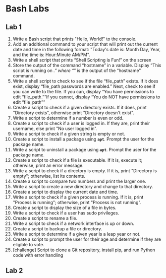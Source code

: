 # Bash Labs
## Lab 1
1. Write a Bash script that prints "Hello, World!" to the console.
2. Add an additional command to your script that will print out the current date and time in the following format: "Today's date is: Month Day, Year, and the time is: Hour:Minute AM/PM".
3. Write a shell script that prints “Shell Scripting is Fun!” on the screen
4.  Store the output of the command “hostname” in a variable. Display “This script is running on _.” where “_” is the output of the “hostname” command. 
5.  Write a shell script to check to see if the file “file_path” exists. If it does exist, display “file_path passwords are enabled.” Next, check to see if you can write to the file. If you can, display “You have permissions to edit “file_path.””If you cannot, display “You do NOT have permissions to edit “file_path”” 
6. Create a script to check if a given directory exists. If it does, print "Directory exists", otherwise print "Directory doesn't exist".
7. Write a script to determine if a number is even or odd.
8. Create a script to check if a user is logged in. If they are, print their username, else print "No user logged in".
9. Write a script to check if a given string is empty or not.
10. Create a script to install a package using **`apt`**. Prompt the user for the package name.
11. Write a script to uninstall a package using **`apt`**. Prompt the user for the package name.
12. Create a script to check if a file is executable. If it is, execute it; otherwise, print an error message.
13. Write a script to check if a directory is empty. If it is, print "Directory is empty"; otherwise, list its contents.
14. Create a script to compare two numbers and print the larger one.
15. Write a script to create a new directory and change to that directory.
16. Create a script to display the current date and time.
17. Write a script to check if a given process is running. If it is, print "Process is running"; otherwise, print "Process is not running".
18. Create a script to display the size of a file in bytes.
19. Write a script to check if a user has sudo privileges.
20. Create a script to rename a file.
21. Write a script to check if a network interface is up or down.
22. Create a script to backup a file or directory.
23. Write a script to determine if a given year is a leap year or not.
24. Create a script to prompt the user for their age and determine if they are eligible to vote.
25. [challenge] Script to clone a Git repository, install pip, and run Python code with error handling
## Lab 2 